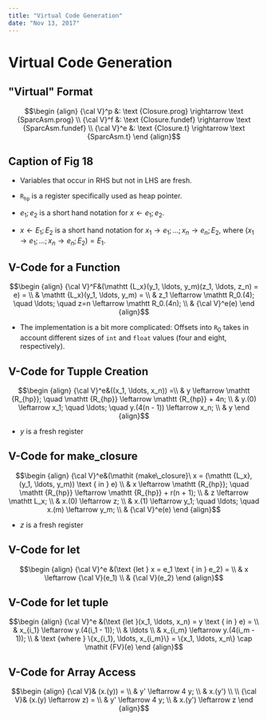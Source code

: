 ```yaml
---
title: "Virtual Code Generation"
date: "Nov 13, 2017"
---
```


# Virtual Code Generation

## "Virtual" Format

$$\begin {align}
{\cal V}^p &: \text {Closure.prog} \rightarrow \text {SparcAsm.prog} \\
{\cal V}^f &: \text {Closure.fundef} \rightarrow \text {SparcAsm.fundef} \\
{\cal V}^e &: \text {Closure.t} \rightarrow \text {SparcAsm.t}
\end {align}$$

## Caption of Fig 18

- Variables that occur in RHS but not in LHS are fresh.

- $\mathtt {R_{hp}}$ is a register specifically used as heap pointer.

- $e_1; e_2$ is a short hand notation for $x \leftarrow e_1; e_2$.

- $x \leftarrow E_1; E_2$ is a short hand notation for $x_1 \rightarrow e_1; \ldots; x_n \rightarrow e_n; E_2$, where $(x_1 \rightarrow e_1; \ldots; x_n \rightarrow e_n; E_2) = E_1$.

## V-Code for a Function

$$\begin {align}
{\cal V}^F&(\mathtt {L_x}(y_1, \ldots, y_m)(z_1, \ldots, z_n) = e) = \\
& \mathtt {L_x}(y_1, \ldots, y_m) = \\
& z_1 \leftarrow \mathtt R_0.(4); \quad
  \ldots; \quad
  z=n \leftarrow \mathtt R_0.(4n); \\
& {\cal V}^e(e)
\end {align}$$

- The implementation is a bit more complicated: Offsets into $\mathtt R_0$ takes in account different sizes of `int` and `float` values (four and eight, respectively).

## V-Code for Tupple Creation

$$\begin {align}
{\cal V}^e&((x_1, \ldots, x_n)) =\\
& y \leftarrow \mathtt {R_{hp}}; \quad
  \mathtt {R_{hp}} \leftarrow \mathtt {R_{hp}} + 4n; \\
& y.(0) \leftarrow x_1; \quad
  \ldots; \quad
  y.(4(n - 1)) \leftarrow x_n; \\
& y
\end {align}$$

- $y$ is a fresh register

## V-Code for make\_closure

$$\begin {align}
{\cal V}^e&(\mathit {make\_closure}\ x = (\mathtt {L_x}, (y_1, \ldots, y_m)) \text { in } e) \\
& x \leftarrow \mathtt {R_{hp}}; \quad
  \mathtt {R_{hp}} \leftarrow \mathtt {R_{hp}} + r(n + 1); \\
& z \leftarrow \mathtt L_x; \\
& x.(0) \leftarrow z; \\
& x.(1) \leftarrow y_1; \quad
  \ldots; \quad
  x.(m) \leftarrow y_m; \\
& {\cal V}^e(e)
\end {align}$$

- $z$ is a fresh register

## V-Code for let

$$\begin {align}
{\cal V}^e &(\text {let } x = e_1 \text { in } e_2) = \\
& x \leftarrow {\cal V}(e_1) \\
& {\cal V}(e_2)
\end {align}$$

## V-Code for let tuple

$$\begin {align}
{\cal V}^e &(\text {let }(x_1, \ldots, x_n) = y \text { in } e) = \\
& x_{i_1} \leftarrow y.(4(i_1 - 1)); \\
& \ldots \\
& x_{i_m} \leftarrow y.(4(i_m - 1)); \\
& \text {where } \{x_{i_1}, \ldots, x_{i_m}\} = \{x_1, \ldots, x_n\} \cap \mathit {FV}(e)
\end {align}$$

## V-Code for Array Access

$$\begin {align}
{\cal V}& (x.(y)) = \\
& y' \leftarrow 4 y; \\
& x.(y') \\
\\
{\cal V}& (x.(y) \leftarrow z) = \\
& y' \leftarrow 4 y; \\
& x.(y') \leftarrow z
\end {align}$$
